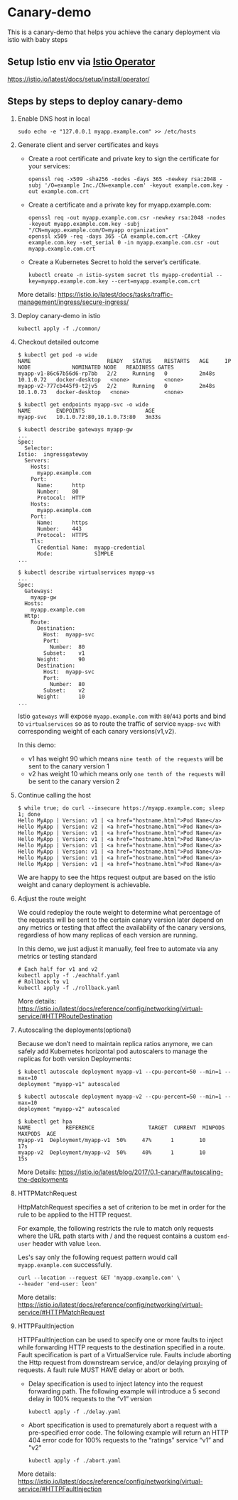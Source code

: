 # Canary-demo
This is a canary-demo that helps you achieve the canary deployment via istio with baby steps

## Setup Istio env via [Istio Operator](https://github.com/showerlee/k8s_tutorial/blob/master/manifests/istio/istio-operator/README.md)
  https://istio.io/latest/docs/setup/install/operator/

## Steps by steps to deploy canary-demo

1. Enable DNS host in local

    ```
    sudo echo -e "127.0.0.1 myapp.example.com" >> /etc/hosts
    ```

2. Generate client and server certificates and keys

    - Create a root certificate and private key to sign the certificate for your services:

        ```
        openssl req -x509 -sha256 -nodes -days 365 -newkey rsa:2048 -subj '/O=example Inc./CN=example.com' -keyout example.com.key -out example.com.crt
        ```

    - Create a certificate and a private key for myapp.example.com:

        ```
        openssl req -out myapp.example.com.csr -newkey rsa:2048 -nodes -keyout myapp.example.com.key -subj "/CN=myapp.example.com/O=myapp organization"
        openssl x509 -req -days 365 -CA example.com.crt -CAkey example.com.key -set_serial 0 -in myapp.example.com.csr -out myapp.example.com.crt
        ```

    - Create a Kubernetes Secret to hold the server’s certificate.

        ```
        kubectl create -n istio-system secret tls myapp-credential --key=myapp.example.com.key --cert=myapp.example.com.crt
        ```
    More details: https://istio.io/latest/docs/tasks/traffic-management/ingress/secure-ingress/

3. Deploy canary-demo in istio

    ```
    kubectl apply -f ./common/
    ```

4.  Checkout detailed outcome

    ```
    $ kubectl get pod -o wide
    NAME                        READY   STATUS    RESTARTS   AGE     IP          NODE             NOMINATED NODE   READINESS GATES
    myapp-v1-86c67b56d6-rp7bb   2/2     Running   0          2m48s   10.1.0.72   docker-desktop   <none>           <none>
    myapp-v2-777cb445f9-t2jv5   2/2     Running   0          2m48s   10.1.0.73   docker-desktop   <none>           <none>

    $ kubectl get endpoints myapp-svc -o wide
    NAME        ENDPOINTS                   AGE
    myapp-svc   10.1.0.72:80,10.1.0.73:80   3m33s

    $ kubectl describe gateways myapp-gw
    ...
    Spec:
      Selector:
    Istio:  ingressgateway
      Servers:
        Hosts:
          myapp.example.com
        Port:
          Name:      http
          Number:    80
          Protocol:  HTTP
        Hosts:
          myapp.example.com
        Port:
          Name:      https
          Number:    443
          Protocol:  HTTPS
        Tls:
          Credential Name:  myapp-credential
          Mode:             SIMPLE
    ...

    $ kubectl describe virtualservices myapp-vs
    ...
    Spec:
      Gateways:
        myapp-gw
      Hosts:
        myapp.example.com
      Http:
        Route:
          Destination:
            Host:  myapp-svc
            Port:
              Number:  80
            Subset:    v1
          Weight:      90
          Destination:
            Host:  myapp-svc
            Port:
              Number:  80
            Subset:    v2
          Weight:      10
    ...
    ```
    Istio `gateways` will expose `myapp.example.com` with `80`/`443` ports and bind to `virtualservices` so as to route the traffic of service `myapp-svc` with corresponding weight of each canary versions(v1,v2).

    In this demo:
    - v1 has weight 90 which means `nine tenth of the requests` will be sent to the canary version 1
    - v2 has weight 10 which means only `one tenth of the requests` will be sent to the canary version 2

5.  Continue calling the host

    ```
    $ while true; do curl --insecure https://myapp.example.com; sleep 1; done
    Hello MyApp | Version: v1 | <a href="hostname.html">Pod Name</a>
    Hello MyApp | Version: v2 | <a href="hostname.html">Pod Name</a>
    Hello MyApp | Version: v1 | <a href="hostname.html">Pod Name</a>
    Hello MyApp | Version: v1 | <a href="hostname.html">Pod Name</a>
    Hello MyApp | Version: v1 | <a href="hostname.html">Pod Name</a>
    Hello MyApp | Version: v1 | <a href="hostname.html">Pod Name</a>
    Hello MyApp | Version: v1 | <a href="hostname.html">Pod Name</a>
    Hello MyApp | Version: v1 | <a href="hostname.html">Pod Name</a>
    ```
    We are happy to see the https request output are based on the istio weight and canary deployment is achievable.

6.  Adjust the route weight

    We could redeploy the route weight to determine what percentage of the requests will be sent to the certain canary version later depend on any metrics or testing that affect the availability of the canary versions, regardless of how many replicas of each version are running.

    In this demo, we just adjust it manually, feel free to automate via any metrics or testing standard

    ```
    # Each half for v1 and v2
    kubectl apply -f ./eachhalf.yaml
    # Rollback to v1
    kubectl apply -f ./rollback.yaml
    ```
    More details: https://istio.io/latest/docs/reference/config/networking/virtual-service/#HTTPRouteDestination

7.  Autoscaling the deployments(optional)

    Because we don’t need to maintain replica ratios anymore, we can safely add Kubernetes horizontal pod autoscalers to manage the replicas for both version Deployments:

    ```
    $ kubectl autoscale deployment myapp-v1 --cpu-percent=50 --min=1 --max=10
    deployment "myapp-v1" autoscaled

    $ kubectl autoscale deployment myapp-v2 --cpu-percent=50 --min=1 --max=10
    deployment "myapp-v2" autoscaled

    $ kubectl get hpa
    NAME           REFERENCE                 TARGET  CURRENT  MINPODS  MAXPODS  AGE
    myapp-v1  Deployment/myapp-v1  50%     47%      1        10       17s
    myapp-v2  Deployment/myapp-v2  50%     40%      1        10       15s
    ```
    More Details: https://istio.io/latest/blog/2017/0.1-canary/#autoscaling-the-deployments

8.  HTTPMatchRequest

    HttpMatchRequest specifies a set of criterion to be met in order for the rule to be applied to the HTTP request. 
    
    For example, the following restricts the rule to match only requests where the URL path starts with / and the request contains a custom `end-user` header with value `leon`.

    Les's say only the following request pattern would call `myapp.example.com` successfully.

    ```
    curl --location --request GET 'myapp.example.com' \
    --header 'end-user: leon'
    ```
    More details: https://istio.io/latest/docs/reference/config/networking/virtual-service/#HTTPMatchRequest

9.  HTTPFaultInjection

    HTTPFaultInjection can be used to specify one or more faults to inject while forwarding HTTP requests to the destination specified in a route. Fault specification is part of a VirtualService rule. Faults include aborting the Http request from downstream service, and/or delaying proxying of requests. A fault rule MUST HAVE delay or abort or both.

    - Delay specification is used to inject latency into the request forwarding path. The following example will introduce a 5 second delay in 100% requests to the “v1” version
        ```
        kubectl apply -f ./delay.yaml
        ```

    - Abort specification is used to prematurely abort a request with a pre-specified error code. The following example will return an HTTP 404 error code for 100% requests to the “ratings” service “v1” and "v2"
        ```
        kubectl apply -f ./abort.yaml
        ```
    More details: https://istio.io/latest/docs/reference/config/networking/virtual-service/#HTTPFaultInjection
